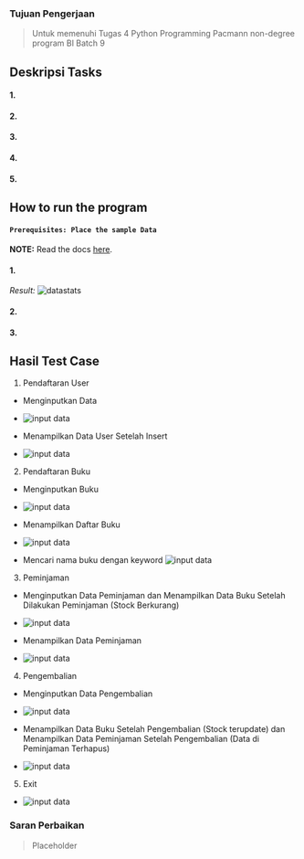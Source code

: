 ### Tujuan Pengerjaan
>Untuk memenuhi Tugas 4 Python Programming Pacmann non-degree program BI Batch 9

## Deskripsi Tasks
#### 1. 

#### 2. 

#### 3. 

#### 4. 

#### 5. 


## How to run the program
#### `Prerequisites: Place the sample Data`
**NOTE:**
Read the docs [here](data/README.md).
#### 1. 

*Result:*
![datastats](./img/clean_data.png)
#### 2. 

#### 3. 

## Hasil Test Case
1. Pendaftaran User
  - Menginputkan Data
  * ![input data](img/1-sel-1.png)
  - Menampilkan Data User Setelah Insert
  * ![input data](img/2-sel-5.png)
2. Pendaftaran Buku
  - Menginputkan Buku
  * ![input data](img/3-sel-2.png)
  - Menampilkan Daftar Buku
  * ![input data](img/4-sel-4.png)
  - Mencari nama buku dengan keyword
![input data](img/5-sel-7.png)
3. Peminjaman
  - Menginputkan Data Peminjaman dan Menampilkan Data Buku Setelah Dilakukan Peminjaman (Stock Berkurang)
  * ![input data](img/6-sel-3.png)
  - Menampilkan Data Peminjaman
  * ![input data](img/7-sel-6.png)
4. Pengembalian
  - Menginputkan Data Pengembalian
  * ![input data](img/8-sel-8.png)
  - Menampilkan Data Buku Setelah Pengembalian (Stock terupdate) dan Menampilkan Data Peminjaman Setelah Pengembalian (Data di
Peminjaman Terhapus)
  * ![input data](img/9-sel-4.png)
5. Exit
* ![input data](img/10-sel-9.png)

### Saran Perbaikan
>Placeholder
